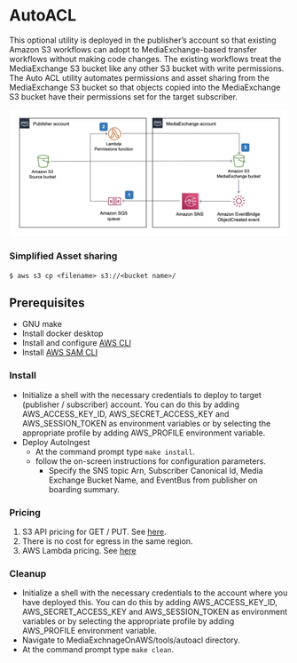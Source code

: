 # AutoACL

This optional utility is deployed in the publisher’s account so that existing Amazon S3 workflows can adopt to MediaExchange-based transfer workflows without making code changes. The existing workflows treat the MediaExchange S3 bucket like any other S3 bucket with write permissions. The Auto ACL utility automates permissions and asset sharing from the MediaExchange S3 bucket so that objects copied into the MediaExchange S3 bucket have their permissions set for the target subscriber.

![Architecture](images/autoacl.jpeg)


### Simplified Asset sharing

```
$ aws s3 cp <filename> s3://<bucket name>/
```

## Prerequisites
* GNU make
* Install docker desktop
* Install and configure [AWS CLI](https://docs.aws.amazon.com/cli/latest/userguide/cli-chap-install.html)
* Install [AWS SAM CLI](https://docs.aws.amazon.com/serverless-application-model/latest/developerguide/serverless-sam-cli-install.html)


### Install
* Initialize a shell with the necessary credentials to deploy to target (publisher / subscriber) account. You can do this by adding AWS_ACCESS_KEY_ID, AWS_SECRET_ACCESS_KEY and AWS_SESSION_TOKEN as environment variables or by selecting the appropriate profile by adding AWS_PROFILE environment variable.
* Deploy AutoIngest
  * At the command prompt type `make install`.
  * follow the on-screen instructions for configuration parameters.
    * Specify the SNS topic Arn, Subscriber Canonical Id, Media Exchange Bucket Name, and EventBus from publisher on boarding summary.


### Pricing

1. S3 API pricing for GET / PUT. See [here](https://aws.amazon.com/s3/pricing/).
1. There is no cost for egress in the same region.
1. AWS Lambda pricing. See [here](https://aws.amazon.com/lambda/pricing/)

### Cleanup

* Initialize a shell with the necessary credentials to the account where you have deployed this. You can do this by adding AWS_ACCESS_KEY_ID, AWS_SECRET_ACCESS_KEY and AWS_SESSION_TOKEN as environment variables or by selecting the appropriate profile by adding AWS_PROFILE environment variable.
* Navigate to MediaExchnageOnAWS/tools/autoacl directory.
* At the command prompt type `make clean`.
